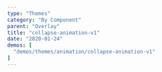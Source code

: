 ```yaml
---
type: "Themes"
category: "By Component"
parent: "Overlay"
title: "collapse-animation-v1"
date: "2020-01-24"
demos: [
  "demos/themes/animation/collapse-animation-v1"
]
---
```

